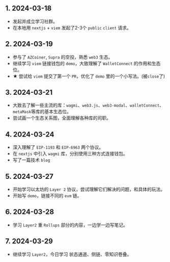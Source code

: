 ## 1. 2024-03-18

- 发起并成立学习社群。
- 在本地用 `nextjs` + `viem` 发起了2-3个 `public` `client` 请求。

## 2. 2024-03-19

- 参与了 `AZCoiner`, `Supra` 的空投，熟悉 `web3` 生态。
- 继续学习 `viem` 链接钱包的 `demo`，大致理解了 `WalletConnect` 的作用和生态位。
- ★ 尝试给 `viem` 提交了第一个 `PR`，优化了 `demo` 里的一个小写法。(被`close`了)

## 3. 2024-03-21

- 大致去了解一些主流的库：`wagmi`、`web3.js`、`web3-modal`、`walletConnect`、`metaMask`等库的基本生态位。
- 尝试画一个生态关系图，全面理解各种库的司职。

## 4. 2024-03-24

- 深入理解了 `EIP-1193` 和 `EIP-6963` 两个协议。
- 在 `nextjs` 中引入 `wagmi` 库，分别使用三种方式连接钱包。
- 写了一篇技术 `blog`

## 5. 2024-03-27

- 开始学习以太坊的 `Layer 2` 协议，尝试理解它们解决的问题，和具体的玩法。
- 开始写 `demo`，链接不同的 `evm` 链。

## 6. 2024-03-28

- 学习 `Layer2` 重 `Rollups` 部分的内容，一边学一边写笔记。

## 7. 2024-03-29

- 继续学习 `Layer2`，今日学习 状态通道、侧链、零知识卷叠。
